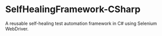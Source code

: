# SelfHealingFramework-CSharp
A reusable self-healing test automation framework in C# using Selenium WebDriver.
